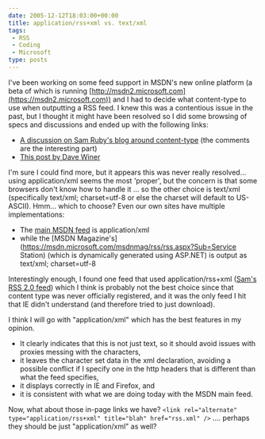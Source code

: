 ```yaml
---
date: 2005-12-12T18:03:00+00:00
title: application/rss+xml vs. text/xml
tags:
 - RSS
 - Coding
 - Microsoft
type: posts
---
```

I've been working on some feed support in MSDN's new online platform (a beta of which is running [http://msdn2.microsoft.com](https://msdn2.microsoft.com)) and I had to decide what content-type to use when outputting a RSS feed. I knew this was a contentious issue in the past, but I thought it might have been resolved so I did some browsing of specs and discussions and ended up with the following links:

- [A discussion on Sam Ruby's blog around content-type](https://www.intertwingly.net/blog/1766.html) (the comments are the interesting part)
- [This post by Dave Winer](https://blogs.law.harvard.edu/crimson1/2004/05/06#a1519)

I'm sure I could find more, but it appears this was never really resolved... using application/xml seems the most 'proper', but the concern is that some browsers don't know how to handle it ... so the other choice is text/xml (specifically text/xml; charset=utf-8 or else the charset will default to US-ASCII). Hmm... which to choose? Even our own sites have multiple implementations:

* The [main MSDN feed](https://msdn.microsoft.com/rss.xml) is application/xml
* while the [MSDN Magazine's](https://msdn.microsoft.com/msdnmag/rss/rss.aspx?Sub=Service Station) (which is dynamically generated using ASP.NET) is output as text/xml; charset=utf-8

Interestingly enough, I found one feed that used application/rss+xml ([Sam's RSS 2.0 feed](https://www.intertwingly.net/blog/index.rss2)) which I think is probably not the best choice since that content type was never officially registered, and it was the only feed I hit that IE didn't understand (and therefore tried to just download).

I think I will go with "application/xml" which has the best features in my opinion.

* It clearly indicates that this is not just text, so it should avoid issues with proxies messing with the characters,
* it leaves the character set data in the xml declaration, avoiding a possible conflict if I specify one in the http headers that is different than what the feed specifies,
* it displays correctly in IE and Firefox, and
* it is consistent with what we are doing today with the MSDN main feed.

Now, what about those in-page links we have? `<link rel="alternate" type="application/rss+xml" title="blah" href="rss.xml" />` .... perhaps they should be just "application/xml" as well?
